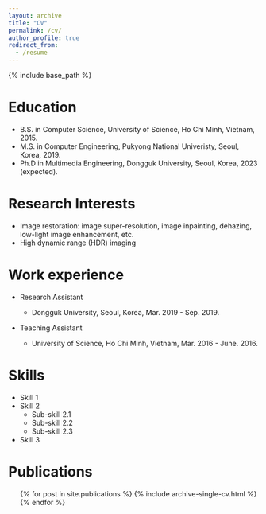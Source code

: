 ```yaml
---
layout: archive
title: "CV"
permalink: /cv/
author_profile: true
redirect_from:
  - /resume
---
```


{% include base_path %}

Education
======
* B.S. in Computer Science, University of Science, Ho Chi Minh, Vietnam, 2015.
* M.S. in Computer Engineering, Pukyong National Univeristy, Seoul, Korea, 2019.
* Ph.D in Multimedia Engineering, Dongguk University, Seoul, Korea, 2023 (expected).

Research Interests
======
* Image restoration: image super-resolution, image inpainting, dehazing, low-light image enhancement, etc.
* High dynamic range (HDR) imaging

Work experience
======
* Research Assistant
  * Dongguk University, Seoul, Korea, Mar. 2019 - Sep. 2019.

* Teaching Assistant
  * University of Science, Ho Chi Minh, Vietnam, Mar. 2016 - June. 2016.
  
Skills
======
* Skill 1
* Skill 2
  * Sub-skill 2.1
  * Sub-skill 2.2
  * Sub-skill 2.3
* Skill 3

Publications
======
  <ul>{% for post in site.publications %}
    {% include archive-single-cv.html %}
  {% endfor %}</ul>
  
